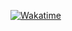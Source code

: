[![Wakatime](https://wakatime.com/badge/github/thnhan2/thnhan2.svg)](https://wakatime.com/badge/github/thnhan2/thnhan2)

